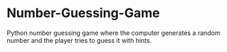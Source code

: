# Number-Guessing-Game
Python number guessing game where the computer generates a random number and the player tries to guess it with hints.

